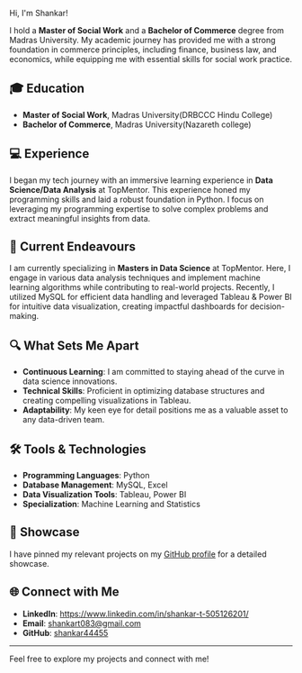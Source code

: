 Hi, I'm Shankar! 

I hold a **Master of Social Work** and a **Bachelor of Commerce** degree from Madras University. My academic journey has provided me with a strong foundation in commerce principles, including finance, business law, and economics, while equipping me with essential skills for social work practice.

## 🎓 Education
- **Master of Social Work**, Madras University(DRBCCC Hindu College)
- **Bachelor of Commerce**, Madras University(Nazareth college)

## 💻 Experience
I began my tech journey with an immersive learning experience in **Data Science/Data Analysis** at TopMentor. This experience honed my programming skills and laid a robust foundation in Python. I focus on leveraging my programming expertise to solve complex problems and extract meaningful insights from data.

## 🚀 Current Endeavours
I am currently specializing in **Masters in Data Science** at TopMentor. Here, I engage in various data analysis techniques and implement machine learning algorithms while contributing to real-world projects. Recently, I utilized MySQL for efficient data handling and leveraged Tableau & Power BI for intuitive data visualization, creating impactful dashboards for decision-making.

## 🔍 What Sets Me Apart
- **Continuous Learning**: I am committed to staying ahead of the curve in data science innovations.
- **Technical Skills**: Proficient in optimizing database structures and creating compelling visualizations in Tableau.
- **Adaptability**: My keen eye for detail positions me as a valuable asset to any data-driven team.

## 🛠️ Tools & Technologies
- **Programming Languages**: Python
- **Database Management**: MySQL, Excel
- **Data Visualization Tools**: Tableau, Power BI
- **Specialization**: Machine Learning and Statistics

## 📌 Showcase
I have pinned my relevant projects on my [GitHub profile](https://github.com/shankar44455?tab=repositories) for a detailed showcase.

## 🌐 Connect with Me
- **LinkedIn**: https://www.linkedin.com/in/shankar-t-505126201/
- **Email**: shankart083@gmail.com
- **GitHub**: [shankar44455](https://github.com/shankar44455)

---

Feel free to explore my projects and connect with me!

